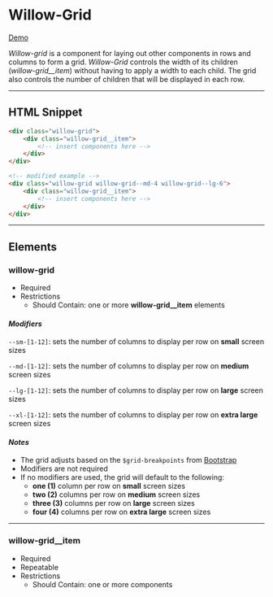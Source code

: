 # **Willow-Grid**

[Demo](https://unumux.github.io/willow-testing-site/)

_Willow-grid_ is a component for laying out other components in rows and columns to form a grid.  _Willow-Grid_ controls the width of its children (_willow-grid__item_) without having to apply a width to each child.  The grid also controls the number of children that will be displayed in each row.

---

## HTML Snippet

```html
<div class="willow-grid">
    <div class="willow-grid__item">
        <!-- insert components here -->
    </div>
</div>

<!-- modified example -->
<div class="willow-grid willow-grid--md-4 willow-grid--lg-6">
    <div class="willow-grid__item">
        <!-- insert components here -->
    </div>
</div>
```

---

## Elements

### willow-grid

- Required
- Restrictions
  - Should Contain: one or more **willow-grid__item** elements

#### _Modifiers_

`--sm-[1-12]`: sets the number of columns to display per row on **small** screen sizes

`--md-[1-12]`: sets the number of columns to display per row on **medium** screen sizes

`--lg-[1-12]`: sets the number of columns to display per row on **large** screen sizes

`--xl-[1-12]`: sets the number of columns to display per row on **extra large** screen sizes

#### _Notes_

- The grid adjusts based on the `$grid-breakpoints` from [Bootstrap](https://getbootstrap.com/docs/4.0/layout/grid/#variables)
- Modifiers are not required
- If no modifiers are used, the grid will default to the following:
  - **one (1)** column per row on **small** screen sizes
  - **two (2)** columns per row on **medium** screen sizes
  - **three (3)** columns per row on **large** screen sizes
  - **four (4)** columns per row on **extra large** screen sizes

---

### willow-grid__item

- Required
- Repeatable
- Restrictions
  - Should Contain: one or more components
